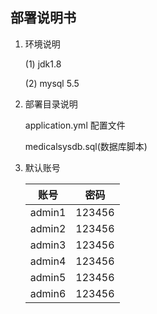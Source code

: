 ## 部署说明书

1. 环境说明

   (1) jdk1.8

   (2) mysql 5.5

2. 部署目录说明

   application.yml 配置文件

   medicalsysdb.sql(数据库脚本)

3. 默认账号

   | 账号   | 密码   |
   | ------ | ------ |
   | admin1 | 123456 |
   | admin2 | 123456 |
   | admin3 | 123456 |
   | admin4 | 123456 |
   | admin5 | 123456 |
   | admin6 | 123456 |

   

   

   

   





